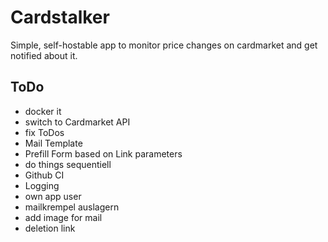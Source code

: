 # Cardstalker

Simple, self-hostable app to monitor price changes on cardmarket and get notified about it.


## ToDo
* docker it
* switch to Cardmarket API
* fix ToDos
* Mail Template
* Prefill Form based on Link parameters
* do things sequentiell
* Github CI
* Logging
* own app user
* mailkrempel auslagern
* add image for mail
* deletion link
